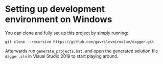 # Setting up development environment on Windows

You can clone and fully set up this project by simply running:

```git
git clone --recursive https://github.com/gavrilovmiroslav/dagger.git
```

Afterwards run `generate_projects.bat`, and open the generated solution file `dagger.sln` in Visual Studio 2019 to start playing around. 
